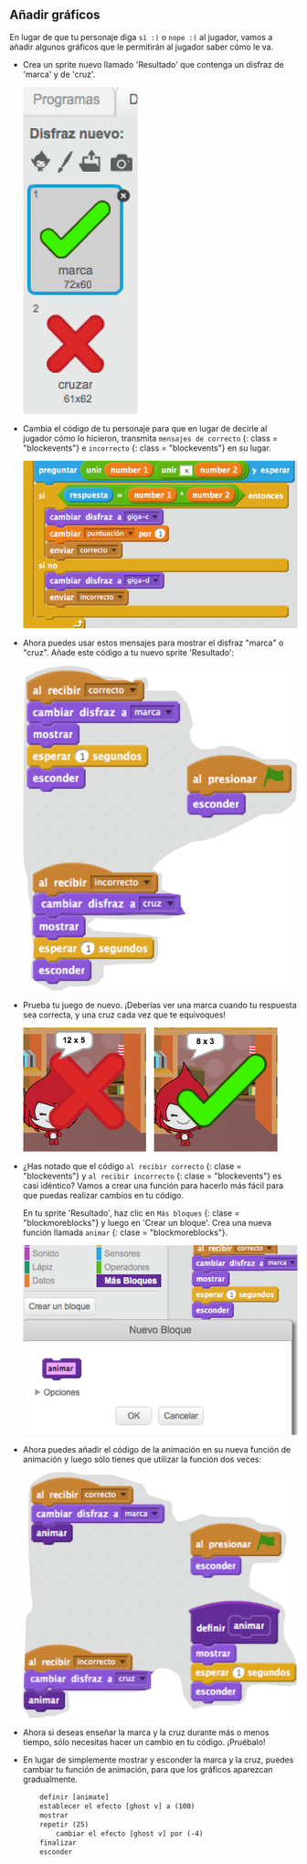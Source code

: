 ## Añadir gráficos

En lugar de que tu personaje diga ` sí :) ` o ` nope :( ` al jugador, vamos a añadir algunos gráficos que le permitirán al jugador saber cómo le va.

+ Crea un sprite nuevo llamado 'Resultado' que contenga un disfraz de 'marca' y de 'cruz'.
    
    ![screenshot](images/brain-result.png)

+ Cambia el código de tu personaje para que en lugar de decirle al jugador cómo lo hicieron, transmita ` mensajes de correcto ` {: class = "blockevents"} e ` incorrecto ` {: class = "blockevents"} en su lugar.
    
    ![screenshot](images/brain-broadcast-answer.png)

+ Ahora puedes usar estos mensajes para mostrar el disfraz "marca" o "cruz". Añade este código a tu nuevo sprite 'Resultado':
    
    ![screenshot](images/brain-show-answer.png)

+ Prueba tu juego de nuevo. ¡Deberías ver una marca cuando tu respuesta sea correcta, y una cruz cada vez que te equivoques!
    
    ![screenshot](images/brain-test-answer.png)

+ ¿Has notado que el código `al recibir correcto` {: clase = "blockevents"} y `al recibir incorrecto` {: clase = "blockevents"} es casi idéntico? Vamos a crear una función para hacerlo más fácil para que puedas realizar cambios en tu código.
    
    En tu sprite 'Resultado', haz clic en `Más bloques` {: clase = "blockmoreblocks"} y luego en 'Crear un bloque'. Crea una nueva función llamada `animar` {: clase = "blockmoreblocks"}.
    
    ![screenshot](images/brain-animate-function.png)

+ Ahora puedes añadir el código de la animación en su nueva función de animación y luego sólo tienes que utilizar la función dos veces:
    
    ![screenshot](images/brain-use-function.png)

+ Ahora si deseas enseñar la marca y la cruz durante más o menos tiempo, sólo necesitas hacer un cambio en tu código. ¡Pruébalo!

+ En lugar de simplemente mostrar y esconder la marca y la cruz, puedes cambiar tu función de animación, para que los gráficos aparezcan gradualmente.
    
    ```blocks
        definir [animate]
        establecer el efecto [ghost v] a (100)
        mostrar
        repetir (25)
            cambiar el efecto [ghost v] por (-4)
        finalizar
        esconder
    ```